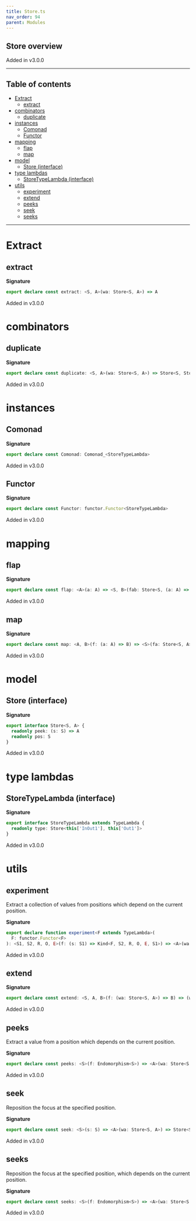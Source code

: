 ```yaml
---
title: Store.ts
nav_order: 94
parent: Modules
---
```


## Store overview

Added in v3.0.0

---

<h2 class="text-delta">Table of contents</h2>

- [Extract](#extract)
  - [extract](#extract)
- [combinators](#combinators)
  - [duplicate](#duplicate)
- [instances](#instances)
  - [Comonad](#comonad)
  - [Functor](#functor)
- [mapping](#mapping)
  - [flap](#flap)
  - [map](#map)
- [model](#model)
  - [Store (interface)](#store-interface)
- [type lambdas](#type-lambdas)
  - [StoreTypeLambda (interface)](#storetypelambda-interface)
- [utils](#utils)
  - [experiment](#experiment)
  - [extend](#extend)
  - [peeks](#peeks)
  - [seek](#seek)
  - [seeks](#seeks)

---

# Extract

## extract

**Signature**

```ts
export declare const extract: <S, A>(wa: Store<S, A>) => A
```

Added in v3.0.0

# combinators

## duplicate

**Signature**

```ts
export declare const duplicate: <S, A>(wa: Store<S, A>) => Store<S, Store<S, A>>
```

Added in v3.0.0

# instances

## Comonad

**Signature**

```ts
export declare const Comonad: Comonad_<StoreTypeLambda>
```

Added in v3.0.0

## Functor

**Signature**

```ts
export declare const Functor: functor.Functor<StoreTypeLambda>
```

Added in v3.0.0

# mapping

## flap

**Signature**

```ts
export declare const flap: <A>(a: A) => <S, B>(fab: Store<S, (a: A) => B>) => Store<S, B>
```

Added in v3.0.0

## map

**Signature**

```ts
export declare const map: <A, B>(f: (a: A) => B) => <S>(fa: Store<S, A>) => Store<S, B>
```

Added in v3.0.0

# model

## Store (interface)

**Signature**

```ts
export interface Store<S, A> {
  readonly peek: (s: S) => A
  readonly pos: S
}
```

Added in v3.0.0

# type lambdas

## StoreTypeLambda (interface)

**Signature**

```ts
export interface StoreTypeLambda extends TypeLambda {
  readonly type: Store<this['InOut1'], this['Out1']>
}
```

Added in v3.0.0

# utils

## experiment

Extract a collection of values from positions which depend on the current position.

**Signature**

```ts
export declare function experiment<F extends TypeLambda>(
  F: functor.Functor<F>
): <S1, S2, R, O, E>(f: (s: S1) => Kind<F, S2, R, O, E, S1>) => <A>(wa: Store<S1, A>) => Kind<F, S2, R, O, E, A>
```

Added in v3.0.0

## extend

**Signature**

```ts
export declare const extend: <S, A, B>(f: (wa: Store<S, A>) => B) => (wa: Store<S, A>) => Store<S, B>
```

Added in v3.0.0

## peeks

Extract a value from a position which depends on the current position.

**Signature**

```ts
export declare const peeks: <S>(f: Endomorphism<S>) => <A>(wa: Store<S, A>) => A
```

Added in v3.0.0

## seek

Reposition the focus at the specified position.

**Signature**

```ts
export declare const seek: <S>(s: S) => <A>(wa: Store<S, A>) => Store<S, A>
```

Added in v3.0.0

## seeks

Reposition the focus at the specified position, which depends on the current position.

**Signature**

```ts
export declare const seeks: <S>(f: Endomorphism<S>) => <A>(wa: Store<S, A>) => Store<S, A>
```

Added in v3.0.0

